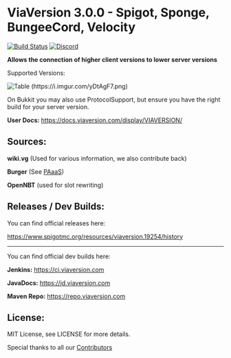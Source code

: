 # ViaVersion 3.0.0 - Spigot, Sponge, BungeeCord, Velocity
[![Build Status](https://travis-ci.com/ViaVersion/ViaVersion.svg?branch=master)](https://travis-ci.com/ViaVersion/ViaVersion)
[![Discord](https://img.shields.io/badge/chat-on%20discord-blue.svg)](https://viaversion.com/discord)

**Allows the connection of higher client versions to lower server versions**

Supported Versions:

![Table (https://i.imgur.com/yDtAgF7.png)](https://i.imgur.com/yDtAgF7.png)

On Bukkit you may also use ProtocolSupport, but ensure you have the right build for your server version.

**User Docs:** https://docs.viaversion.com/display/VIAVERSION/




Sources:
--------
**wiki.vg** (Used for various information, we also contribute back)

**Burger** (See [PAaaS](https://github.com/Matsv/Paaas))

**OpenNBT** (used for slot rewriting)



Releases / Dev Builds:
--------
You can find official releases here:

https://www.spigotmc.org/resources/viaversion.19254/history


----------

You can find official dev builds here:

**Jenkins:** https://ci.viaversion.com

**JavaDocs:** https://jd.viaversion.com

**Maven Repo:** https://repo.viaversion.com

License:
--------

MIT License, see LICENSE for more details.


Special thanks to all our [Contributors](https://github.com/ViaVersion/ViaVersion/graphs/contributors)
